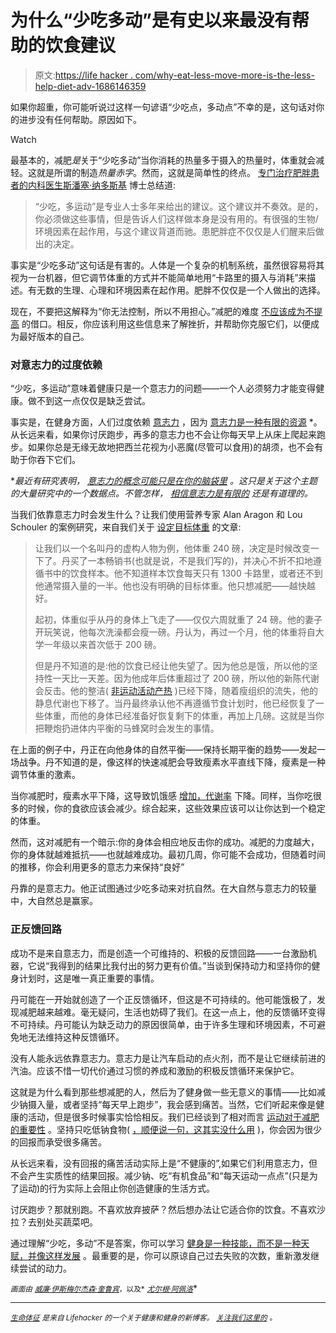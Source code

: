 # 为什么“少吃多动”是有史以来最没有帮助的饮食建议

> 原文:[https://life hacker . com/why-eat-less-move-more-is-the-less-help-diet-adv-1686146359](https://lifehacker.com/why-eat-less-move-more-is-the-least-helpful-diet-adv-1686146359)

如果你超重，你可能听说过这样一句谚语“少吃点，多动点”不幸的是，这句话对你的进步没有任何帮助。原因如下。

Watch

最基本的，减肥*是*关于“少吃多动”当你消耗的热量多于摄入的热量时，体重就会减轻。这就是所谓的制造*热量赤字*。然而，这就是简单性的终点。 [专门治疗肥胖患者的内科医生斯潘塞·纳多斯基](http://drspencer.com/) 博士总结道:

> “少吃，多运动”是专业人士多年来给出的建议。这个建议并不奏效。是的，你必须做这些事情，但是告诉人们这样做本身是没有用的。有很强的生物/环境因素在起作用，与这个建议背道而驰。患肥胖症不仅仅是人们醒来后做出的决定。

事实是“少吃多动”这句话是有害的。人体是一个复杂的机制系统，虽然很容易将其视为一台机器，但它调节体重的方式并不能简单地用“卡路里的摄入与消耗”来描述。有无数的生理、心理和环境因素在起作用。肥胖不仅仅是一个人做出的选择。

现在，不要把这解释为“你无法控制，所以不用担心。”减肥的难度 [不应该成为不提高](https://lifehacker.com/four-harsh-truths-that-will-make-you-a-healthier-person-1684899154) 的借口。相反，你应该利用这些信息来了解挫折，并帮助你克服它们，以便成为最好版本的自己。

### **对意志力的过度依赖**

“少吃，多运动”意味着健康只是一个意志力的问题——一个人必须努力才能变得健康。做不到这一点仅仅是缺乏尝试。

事实是，在健身方面，人们过度依赖 [意志力](https://lifehacker.com/dilberts-scott-adams-on-willpower-have-systems-not-go-1659865519) ，因为 [意志力是一种有限的资源](http://lifehacker.com/youve-got-a-limited-supply-of-willpower-so-use-it-wise-5662132) *。从长远来看，如果你讨厌跑步，再多的意志力也不会让你每天早上从床上爬起来跑步。如果你总是无缘无故地把西兰花视为小恶魔(尽管可以食用)的胡须，也不会有助于你吞下它们。

**最近有研究表明，* [*意志力的概念可能只是在你的脑袋里*](http://pss.sagepub.com/content/early/2010/09/28/0956797610384745) *。这只是关于这个主题的大量研究中的一个数据点。不管怎样，* [*相信意志力是有限的*](https://www.psychologytoday.com/blog/ulterior-motives/201012/it-matters-whether-you-believe-in-willpower) *还是有道理的。*

当我们依靠意志力时会发生什么？让我们使用营养专家 Alan Aragon 和 Lou Schouler 的案例研究，来自我们关于 [设定目标体重](http://vitals.lifehacker.com/how-to-set-a-target-body-weight-for-better-chances-of-d-1678382801) 的文章:

> 让我们以一个名叫丹的虚构人物为例，他体重 240 磅，决定是时候改变一下了。丹买了一本畅销书(也就是说，不是我们写的)，并决心不折不扣地遵循书中的饮食样本。他不知道样本饮食每天只有 1300 卡路里，或者还不到他通常摄入量的一半。他也没有明确的目标体重。他只想减肥——越快越好。
> 
> 起初，体重似乎从丹的身体上飞走了——仅仅六周就重了 24 磅。他的妻子开玩笑说，他每次洗澡都会瘦一磅。丹认为，再过一个月，他的体重将自大学一年级以来首次低于 200 磅。
> 
> 但是丹不知道的是:他的饮食已经让他失望了。因为他总是饿，所以他的坚持性一天比一天差。因为他成年后体重超过了 200 磅，所以他的新陈代谢会反击。他的整洁( [非运动活动产热](http://www.ncbi.nlm.nih.gov/pubmed/12468415) )已经下降，随着瘦组织的流失，他的静息代谢也下移了。当丹最终承认他不再遵循节食计划时，他已经恢复了一些体重，而他的身体已经准备好恢复剩下的体重，再加上几磅。这就是当你把鞭炮扔进体内平衡的马蜂窝时会发生的事情。

在上面的例子中，丹正在向他身体的自然平衡——保持长期平衡的趋势——发起一场战争。丹不知道的是，像这样的快速减肥会导致瘦素水平直线下降，瘦素是一种调节体重的激素。

当你减肥时，瘦素水平下降，这导致饥饿感 [增加，代谢率](http://www.leangains.com/2010/03/intermittent-fasting-set-point-and.html) 下降。同样，当你吃很多的时候，你的食欲应该会减少。综合起来，这些效果应该可以让你达到一个稳定的体重。

然而，这对减肥有一个暗示:你的身体会相应地反击你的成功。减肥的力度越大，你的身体就越难抵抗——也就越难成功。最初几周，你可能不会成功，但随着时间的推移，你会利用更多的意志力来保持“良好”

丹靠的是意志力。他正试图通过少吃多动来对抗自然。在大自然与意志力的较量中，大自然总是赢家。

### **正反馈回路**

成功不是来自意志力，而是创造一个可维持的、积极的反馈回路——一台激励机器，它说“我得到的结果比我付出的努力更有价值。”当谈到保持动力和坚持你的健身计划时，这是唯一真正重要的事情。

丹可能在一开始就创造了一个正反馈循环，但这是不可持续的。他可能饿极了，发现减肥越来越难。毫无疑问，生活也妨碍了我们。在这一点上，他的反馈循环变得不可持续。丹可能认为缺乏动力的原因很简单，由于许多生理和环境因素，不可避免地无法维持这种反馈循环。

没有人能永远依靠意志力。意志力是让汽车启动的点火剂，而不是让它继续前进的汽油。应该不惜一切代价通过习惯的养成和激励的积极反馈循环来保护它。

这就是为什么看到那些想减肥的人，然后为了健身做一些无意义的事情——比如减少钠摄入量，或者坚持“每天早上跑步”，我会感到痛苦。当然，它们听起来像是健康的活动，但是很多时候事实恰恰相反。我们已经谈到了相对而言 [运动对于减肥的重要性](https://lifehacker.com/exercise-vs-diet-which-is-more-important-for-weight-l-1677532039) 。坚持只吃低钠食物( [，顺便说一句，这其实没什么用](http://www.proteinpower.com/drmike/uncategorized/another-one-bites-the-dust/) )，你会因为很少的回报而承受很多痛苦。

从长远来看，没有回报的痛苦活动实际上是“不健康的”,如果它们利用意志力，但不会产生实质性的结果回报。减少钠、吃“有机食品”和“每天运动一点点”(只是为了运动)的行为实际上会阻止你创造健康的生活方式。

讨厌跑步？那就别跑。不喜欢放弃披萨？然后想办法让它适合你的饮食。不喜欢沙拉？去别处买蔬菜吧。

通过理解“少吃，多动”不是答案，你可以学习 [健身是一种技能，而不是一种天赋，并像这样发展](http://lifehacker.com/fitness-is-a-skill-not-a-talent-heres-how-to-develop-1651281013) 。最重要的是，你可以原谅自己过去失败的次数，重新激发继续尝试的动力。

<small>*画面由*</small> [<small>*威廉·伊斯梅尔*</small>](https://www.flickr.com/photos/williamismael/)<small></small>*[<small>*杰森·奎鲁宾*</small>](https://www.flickr.com/photos/spacial/)<small>*，以及*</small> [<small>*尤尔根·阿佩洛*</small>](https://www.flickr.com/photos/jurgenappelo/)<small></small>*

* * *

*[*<small>生命体征</small>*](http://vitals.lifehacker.com/) <small>*是来自 Lifehacker 的一个关于健康和健身的新博客。*</small> [<small>*关注我们这里的*</small>](https://twitter.com/VitalsLH) <small>*。*</small>*